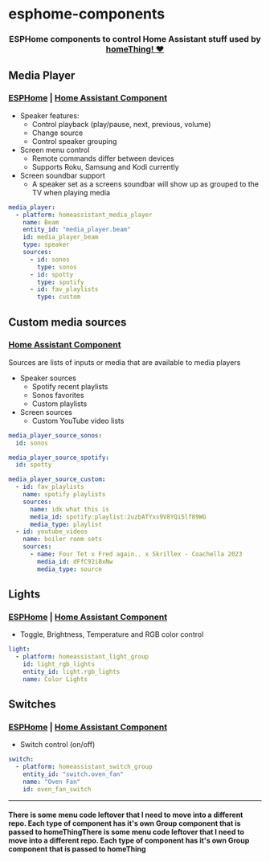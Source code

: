 # esphome-components

<h3 align="center">
ESPHome components to control Home Assistant stuff
used by <a href="http://homething.io">homeThing! ❤️</a>
</h3>

## Media Player
### [ESPHome](https://esphome.io/components/media_player/index.html) | [Home Assistant Component](https://github.com/landonr/esphome-components/tree/main/components/homeassistant_media_player/media_player)
* Speaker features:
	* Control playback (play/pause, next, previous, volume)
	* Change source
	* Control speaker grouping
* Screen menu control
	* Remote commands differ between devices
	* Supports Roku, Samsung and Kodi currently
* Screen soundbar support
	* A speaker set as a screens soundbar will show up as grouped to the TV when playing media

```yaml
media_player:
  - platform: homeassistant_media_player
    name: Beam
    entity_id: "media_player.beam"
    id: media_player_beam
    type: speaker
    sources:
      - id: sonos
        type: sonos
      - id: spotty
        type: spotify
      - id: fav_playlists
        type: custom
```

## Custom media sources
### [Home Assistant Component](https://github.com/landonr/esphome-components/tree/main/components/media_player_source)
Sources are lists of inputs or media that are available to media players
* Speaker sources
	* Spotify recent playlists
	* Sonos favorites
	* Custom playlists
* Screen sources
	* Custom YouTube video lists

```yaml
media_player_source_sonos:
  id: sonos

media_player_source_spotify:
  id: spotty

media_player_source_custom:
  - id: fav_playlists
    name: spotify playlists
    sources:
      name: idk what this is
      media_id: spotify:playlist:2uzbATYxs9V8YQi5lf89WG
      media_type: playlist
  - id: youtube_videos
    name: boiler room sets
    sources:
      - name: Four Tet x Fred again.. x Skrillex - Coachella 2023
        media_id: dFfC92iBxNw
        media_type: source
```

## Lights
### [ESPHome](https://esphome.io/components/light/index.html) | [Home Assistant Component](https://github.com/landonr/esphome-components/tree/main/components/homeassistant_light_group/light)
* Toggle, Brightness, Temperature and RGB color control

```yaml
light:
  - platform: homeassistant_light_group
    id: light_rgb_lights
    entity_id: light.rgb_lights
    name: Color Lights 
```

## Switches
### [ESPHome](https://esphome.io/components/switch/index.html) | [Home Assistant Component](https://github.com/landonr/esphome-components/tree/main/components/homeassistant_switch_group)
* Switch control (on/off)

```yaml
switch:
  - platform: homeassistant_switch_group
    entity_id: "switch.oven_fan"
    name: "Oven Fan"
    id: oven_fan_switch
```

------------


#### There is some menu code leftover that I need to move into a different repo. Each type of component has it's own Group component that is passed to homeThingThere is some menu code leftover that I need to move into a different repo. Each type of component has it's own Group component that is passed to homeThing
